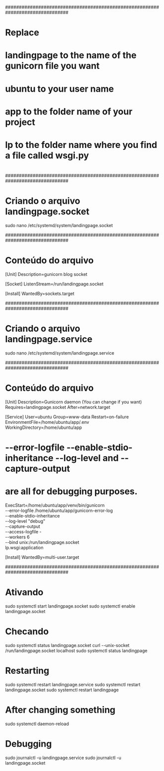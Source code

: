 ###############################################################################
# Replace
# landingpage to the name of the gunicorn file you want
# ubuntu to your user name
# app to the folder name of your project
# lp to the folder name where you find a file called wsgi.py
#
###############################################################################
# Criando o arquivo landingpage.socket
sudo nano /etc/systemd/system/landingpage.socket

###############################################################################
# Conteúdo do arquivo
[Unit]
Description=gunicorn blog socket

[Socket]
ListenStream=/run/landingpage.socket

[Install]
WantedBy=sockets.target

###############################################################################
# Criando o arquivo landingpage.service
sudo nano /etc/systemd/system/landingpage.service

###############################################################################
# Conteúdo do arquivo
[Unit]
Description=Gunicorn daemon (You can change if you want)
Requires=landingpage.socket
After=network.target

[Service]
User=ubuntu
Group=www-data
Restart=on-failure
EnvironmentFile=/home/ubuntu/app/.env
WorkingDirectory=/home/ubuntu/app
# --error-logfile --enable-stdio-inheritance --log-level and --capture-output
# are all for debugging purposes.
ExecStart=/home/ubuntu/app/venv/bin/gunicorn \
          --error-logfile /home/ubuntu/app/gunicorn-error-log \
          --enable-stdio-inheritance \
          --log-level "debug" \
          --capture-output \
          --access-logfile - \
          --workers 6 \
          --bind unix:/run/landingpage.socket \
          lp.wsgi:application

[Install]
WantedBy=multi-user.target

###############################################################################
# Ativando
sudo systemctl start landingpage.socket
sudo systemctl enable landingpage.socket

# Checando
sudo systemctl status landingpage.socket
curl --unix-socket /run/landingpage.socket localhost
sudo systemctl status landingpage

# Restarting
sudo systemctl restart landingpage.service
sudo systemctl restart landingpage.socket
sudo systemctl restart landingpage

# After changing something
sudo systemctl daemon-reload

# Debugging
sudo journalctl -u landingpage.service
sudo journalctl -u landingpage.socket